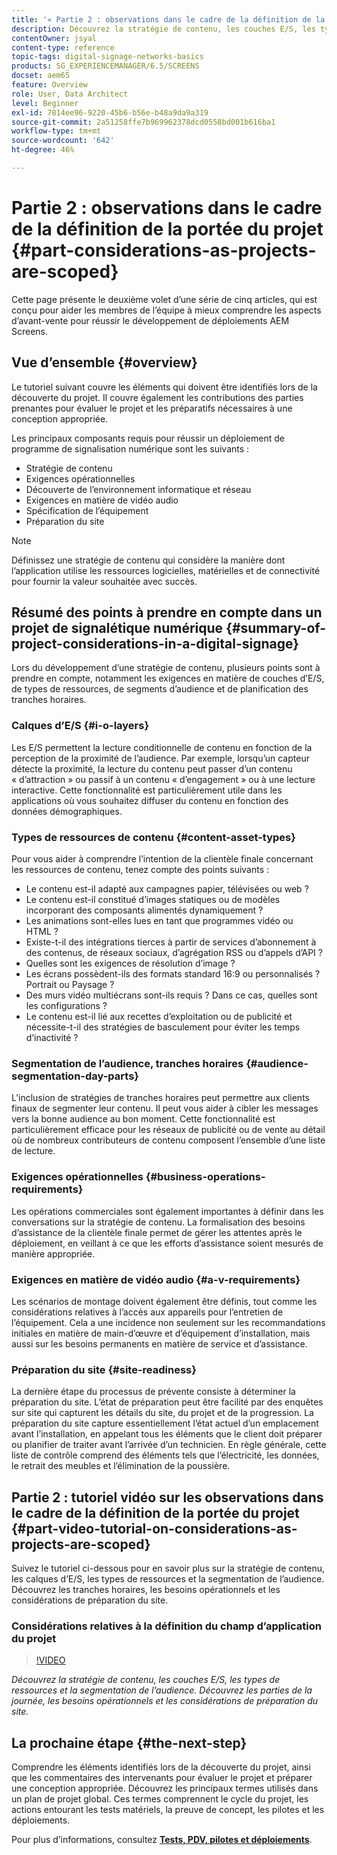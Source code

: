 ```yaml
---
title: '« Partie 2 : observations dans le cadre de la définition de la portée du projet »'
description: Découvrez la stratégie de contenu, les couches E/S, les types de ressources et la segmentation de l’audience dans AEM Screens. Découvrez les parties de la journée, les besoins opérationnels et les considérations de préparation du site.
contentOwner: jsyal
content-type: reference
topic-tags: digital-signage-networks-basics
products: SG_EXPERIENCEMANAGER/6.5/SCREENS
docset: aem65
feature: Overview
role: User, Data Architect
level: Beginner
exl-id: 7814ee96-9220-45b6-b56e-b48a9da9a319
source-git-commit: 2a51258ffe7b969962378dcd0558bd001b616ba1
workflow-type: tm+mt
source-wordcount: '642'
ht-degree: 46%

---
```


# Partie 2 : observations dans le cadre de la définition de la portée du projet {#part-considerations-as-projects-are-scoped}

Cette page présente le deuxième volet d’une série de cinq articles, qui est conçu pour aider les membres de l’équipe à mieux comprendre les aspects d’avant-vente pour réussir le développement de déploiements AEM Screens.

## Vue d’ensemble {#overview}

Le tutoriel suivant couvre les éléments qui doivent être identifiés lors de la découverte du projet. Il couvre également les contributions des parties prenantes pour évaluer le projet et les préparatifs nécessaires à une conception appropriée.

Les principaux composants requis pour réussir un déploiement de programme de signalisation numérique sont les suivants :

* Stratégie de contenu
* Exigences opérationnelles
* Découverte de l’environnement informatique et réseau
* Exigences en matière de vidéo audio
* Spécification de l’équipement
* Préparation du site

>[!NOTE]
>
>Définissez une stratégie de contenu qui considère la manière dont l’application utilise les ressources logicielles, matérielles et de connectivité pour fournir la valeur souhaitée avec succès.

## Résumé des points à prendre en compte dans un projet de signalétique numérique {#summary-of-project-considerations-in-a-digital-signage}

Lors du développement d’une stratégie de contenu, plusieurs points sont à prendre en compte, notamment les exigences en matière de couches d’E/S, de types de ressources, de segments d’audience et de planification des tranches horaires.

### Calques d’E/S {#i-o-layers}

Les E/S permettent la lecture conditionnelle de contenu en fonction de la perception de la proximité de l’audience. Par exemple, lorsqu’un capteur détecte la proximité, la lecture du contenu peut passer d’un contenu « d’attraction » ou passif à un contenu « d’engagement » ou à une lecture interactive. Cette fonctionnalité est particulièrement utile dans les applications où vous souhaitez diffuser du contenu en fonction des données démographiques.

### Types de ressources de contenu {#content-asset-types}

Pour vous aider à comprendre l’intention de la clientèle finale concernant les ressources de contenu, tenez compte des points suivants :

* Le contenu est-il adapté aux campagnes papier, télévisées ou web ?
* Le contenu est-il constitué d’images statiques ou de modèles incorporant des composants alimentés dynamiquement ?
* Les animations sont-elles lues en tant que programmes vidéo ou HTML ?
* Existe-t-il des intégrations tierces à partir de services d’abonnement à des contenus, de réseaux sociaux, d’agrégation RSS ou d’appels d’API ?
* Quelles sont les exigences de résolution d’image ?
* Les écrans possèdent-ils des formats standard 16:9 ou personnalisés ? Portrait ou Paysage ?
* Des murs vidéo multiécrans sont-ils requis ? Dans ce cas, quelles sont les configurations ?
* Le contenu est-il lié aux recettes d’exploitation ou de publicité et nécessite-t-il des stratégies de basculement pour éviter les temps d’inactivité ?

### Segmentation de l’audience, tranches horaires {#audience-segmentation-day-parts}

L’inclusion de stratégies de tranches horaires peut permettre aux clients finaux de segmenter leur contenu. Il peut vous aider à cibler les messages vers la bonne audience au bon moment. Cette fonctionnalité est particulièrement efficace pour les réseaux de publicité ou de vente au détail où de nombreux contributeurs de contenu composent l’ensemble d’une liste de lecture.

### Exigences opérationnelles {#business-operations-requirements}

Les opérations commerciales sont également importantes à définir dans les conversations sur la stratégie de contenu. La formalisation des besoins d’assistance de la clientèle finale permet de gérer les attentes après le déploiement, en veillant à ce que les efforts d’assistance soient mesurés de manière appropriée.

### Exigences en matière de vidéo audio {#a-v-requirements}

Les scénarios de montage doivent également être définis, tout comme les considérations relatives à l’accès aux appareils pour l’entretien de l’équipement. Cela a une incidence non seulement sur les recommandations initiales en matière de main-d’œuvre et d’équipement d’installation, mais aussi sur les besoins permanents en matière de service et d’assistance.

### Préparation du site {#site-readiness}

La dernière étape du processus de prévente consiste à déterminer la préparation du site. L’état de préparation peut être facilité par des enquêtes sur site qui capturent les détails du site, du projet et de la progression. La préparation du site capture essentiellement l’état actuel d’un emplacement avant l’installation, en appelant tous les éléments que le client doit préparer ou planifier de traiter avant l’arrivée d’un technicien. En règle générale, cette liste de contrôle comprend des éléments tels que l’électricité, les données, le retrait des meubles et l’élimination de la poussière.

## Partie 2 : tutoriel vidéo sur les observations dans le cadre de la définition de la portée du projet {#part-video-tutorial-on-considerations-as-projects-are-scoped}

Suivez le tutoriel ci-dessous pour en savoir plus sur la stratégie de contenu, les calques d’E/S, les types de ressources et la segmentation de l’audience. Découvrez les tranches horaires, les besoins opérationnels et les considérations de préparation du site.

### Considérations relatives à la définition du champ d’application du projet

>[!VIDEO](https://video.tv.adobe.com/v/28380)

*Découvrez la stratégie de contenu, les couches E/S, les types de ressources et la segmentation de l’audience. Découvrez les parties de la journée, les besoins opérationnels et les considérations de préparation du site.*

## La prochaine étape {#the-next-step}

Comprendre les éléments identifiés lors de la découverte du projet, ainsi que les commentaires des intervenants pour évaluer le projet et préparer une conception appropriée. Découvrez les principaux termes utilisés dans un plan de projet global. Ces termes comprennent le cycle du projet, les actions entourant les tests matériels, la preuve de concept, les pilotes et les déploiements.

Pour plus d’informations, consultez **[Tests, PDV, pilotes et déploiements](testing-pocs-pilots-rollouts.md)**.
